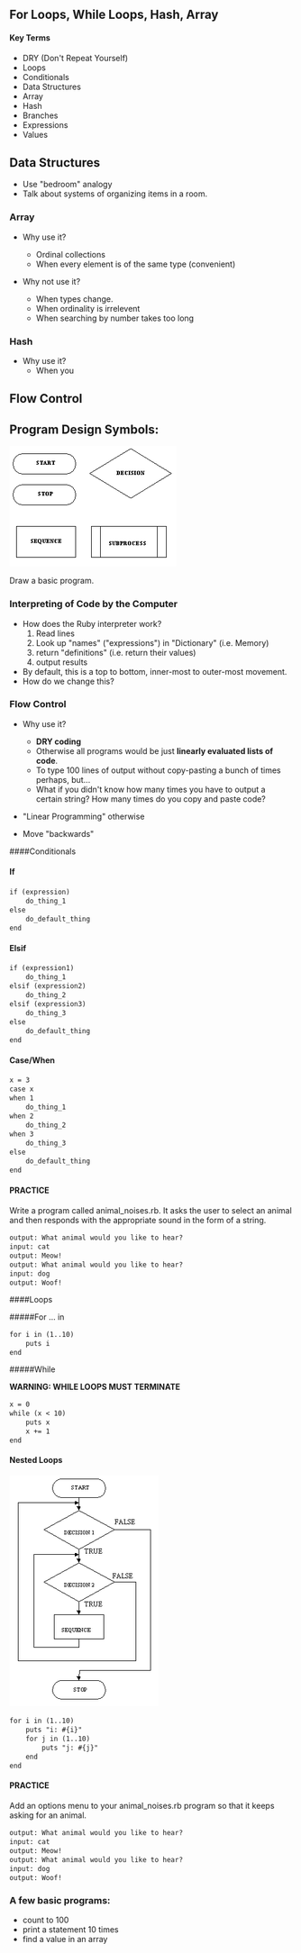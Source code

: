 ## For Loops, While Loops, Hash, Array

#### Key Terms
- DRY (Don't Repeat Yourself)
- Loops
- Conditionals
- Data Structures
- Array
- Hash
- Branches
- Expressions
- Values


## Data Structures

- Use "bedroom" analogy
- Talk about systems of organizing items in a room.

### Array

- Why use it?
	- Ordinal collections
	- When every element is of the same type (convenient)
	
- Why not use it?
	- When types change.
	- When ordinality is irrelevent
	- When searching by number takes too long
	
### Hash
- Why use it?
	- When you 
	
## Flow Control

## Program Design Symbols:

![flow](images/flow_symbols.gif)

Draw a basic program.

### Interpreting of Code by the Computer
- How does the Ruby interpreter work?
	1. Read lines
	2. Look up "names" ("expressions") in "Dictionary" (i.e. Memory)
	3. return "definitions" (i.e. return their values)
	4. output results
- By default, this is a top to bottom, inner-most to outer-most movement.
- How do we change this?

### Flow Control

- Why use it?
	- **DRY coding**
	- Otherwise all programs would be just **linearly evaluated lists of code**.
	- To type 100 lines of output without copy-pasting a bunch of times perhaps, but...
	- What if you didn't know how many times you have to output a certain string?  How many times do you copy and paste code?

- "Linear Programming" otherwise

- Move "backwards"

####Conditionals

#### If
```
if (expression)
	do_thing_1
else
	do_default_thing
end
```
#### Elsif
```
if (expression1)
	do_thing_1
elsif (expression2)
	do_thing_2
elsif (expression3)
	do_thing_3
else
	do_default_thing
end

```

#### Case/When
```
x = 3
case x
when 1
	do_thing_1
when 2
	do_thing_2
when 3  
	do_thing_3
else  
	do_default_thing 
end
```

#### PRACTICE

Write a program called animal_noises.rb.  It asks the user to select an animal and then responds with the appropriate sound in the form of a string.
```
output: What animal would you like to hear?
input: cat
output: Meow!
output: What animal would you like to hear?
input: dog
output: Woof!

```

####Loops

#####For ... in
```
for i in (1..10)
	puts i
end
```
#####While

**WARNING: WHILE LOOPS MUST TERMINATE**

```
x = 0
while (x < 10)
	puts x
	x += 1
end
```

#### Nested Loops

![Nested Loop](images/nested_loops.gif)

```
for i in (1..10)
	puts "i: #{i}"	
	for j in (1..10)	
		puts "j: #{j}"		
	end
end
```

#### PRACTICE

Add an options menu to your animal_noises.rb program so that it keeps asking for an animal.

```
output: What animal would you like to hear?
input: cat
output: Meow!
output: What animal would you like to hear?
input: dog
output: Woof!
```

### A few basic programs:

- count to 100
- print a statement 10 times
- find a value in an array